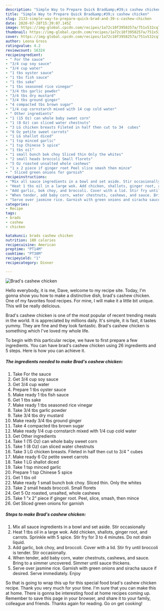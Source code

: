 ```yaml
---
description: "Simple Way to Prepare Quick Brad&amp;#39;s cashew chicken"
title: "Simple Way to Prepare Quick Brad&amp;#39;s cashew chicken"
slug: 2133-simple-way-to-prepare-quick-brad-and-39-s-cashew-chicken
date: 2020-07-28T15:39:07.145Z
image: https://img-global.cpcdn.com/recipes/1a72c10f3958257a/751x532cq70/brads-cashew-chicken-recipe-main-photo.jpg
thumbnail: https://img-global.cpcdn.com/recipes/1a72c10f3958257a/751x532cq70/brads-cashew-chicken-recipe-main-photo.jpg
cover: https://img-global.cpcdn.com/recipes/1a72c10f3958257a/751x532cq70/brads-cashew-chicken-recipe-main-photo.jpg
author: Leona Gross
ratingvalue: 4.2
reviewcount: 16324
recipeingredient:
- " For the sauce"
- "3/4 cup soy sauce"
- "3/4 cup water"
- "1 tbs oyster sauce"
- "1 tbs fish sauce"
- "1 tbs sake"
- "1 tbs seasoned rice vinegar"
- "3/4 tbs garlic powder"
- "3/4 tbs dry mustard"
- "3/4 tbs ground ginger"
- "4 compacted tbs brown sugar"
- "1/4 cup cornstarch mixed with 14 cup cold water"
- " Other ingredients"
- "1 (15 Oz) can whole baby sweet corn"
- "1 (8 Oz) can sliced water chestnuts"
- "3 LG chicken breasts Fileted in half then cut to 34  cubes"
- "6 Oz petite sweet carrots"
- "1 LG shallot diced"
- "1 tsp minced garlic"
- "1 tsp Chinese 5 spice"
- "1 tbs oil"
- "1 small bunch bok choy Sliced thin Only the whites"
- "2 small heads broccoli Small florets"
- "5 Oz roasted unsalted whole cashews"
- "1 x 2 piece if ginger root Peel slice smash then mince"
- " Sliced green onions for garnish"
recipeinstructions:
- "Mix all sauce ingredients in a bowl and set aside. Stir occasionally"
- "Heat 1 tbs oil in a large wok. Add chicken, shallots, ginger root, and carrots. Sprinkle with 5 spice. Stir fry for 3 to 4 minutes. Do not drain liquid."
- "Add garlic, bok choy, and broccoli. Cover with a lid. Stir fry until broccoli is tender. Stir occasionally."
- "When tender, add baby corn, water chestnuts, cashews, and sauce. Bring to a simmer uncovered. Simmer until sauce thickens."
- "Serve over jasmine rice. Garnish with green onions and siracha sauce if desired. Serve immediately. Enjoy"
categories:
- Recipe
tags:
- brads
- cashew
- chicken

katakunci: brads cashew chicken 
nutrition: 180 calories
recipecuisine: American
preptime: "PT14M"
cooktime: "PT38M"
recipeyield: "1"
recipecategory: Dinner

---
```



![Brad&#39;s cashew chicken](https://img-global.cpcdn.com/recipes/1a72c10f3958257a/751x532cq70/brads-cashew-chicken-recipe-main-photo.jpg)

Hello everybody, it is me, Dave, welcome to my recipe site. Today, I'm gonna show you how to make a distinctive dish, brad&#39;s cashew chicken. One of my favorites food recipes. For mine, I will make it a little bit unique. This will be really delicious.

Brad&#39;s cashew chicken is one of the most popular of recent trending meals in the world. It is appreciated by millions daily. It's simple, it is fast, it tastes yummy. They are fine and they look fantastic. Brad&#39;s cashew chicken is something which I've loved my whole life.




To begin with this particular recipe, we have to first prepare a few ingredients. You can have brad&#39;s cashew chicken using 26 ingredients and 5 steps. Here is how you can achieve it.

<!--inarticleads1-->

##### The ingredients needed to make Brad&#39;s cashew chicken:

1. Take  For the sauce
1. Get 3/4 cup soy sauce
1. Get 3/4 cup water
1. Prepare 1 tbs oyster sauce
1. Make ready 1 tbs fish sauce
1. Get 1 tbs sake
1. Make ready 1 tbs seasoned rice vinegar
1. Take 3/4 tbs garlic powder
1. Take 3/4 tbs dry mustard
1. Make ready 3/4 tbs ground ginger
1. Take 4 compacted tbs brown sugar
1. Make ready 1/4 cup cornstarch mixed with 1/4 cup cold water
1. Get  Other ingredients
1. Take 1 (15 Oz) can whole baby sweet corn
1. Take 1 (8 Oz) can sliced water chestnuts
1. Take 3 LG chicken breasts. Fileted in half then cut to 3/4 &#34; cubes
1. Make ready 6 Oz petite sweet carrots
1. Take 1 LG shallot diced
1. Take 1 tsp minced garlic
1. Prepare 1 tsp Chinese 5 spice
1. Get 1 tbs oil
1. Make ready 1 small bunch bok choy. Sliced thin. Only the whites
1. Take 2 small heads broccoli. Small florets
1. Get 5 Oz roasted, unsalted, whole cashews
1. Take 1 &#34;x 2&#34; piece if ginger root. Peel, slice, smash, then mince
1. Get  Sliced green onions for garnish




<!--inarticleads2-->

##### Steps to make Brad&#39;s cashew chicken:

1. Mix all sauce ingredients in a bowl and set aside. Stir occasionally
1. Heat 1 tbs oil in a large wok. Add chicken, shallots, ginger root, and carrots. Sprinkle with 5 spice. Stir fry for 3 to 4 minutes. Do not drain liquid.
1. Add garlic, bok choy, and broccoli. Cover with a lid. Stir fry until broccoli is tender. Stir occasionally.
1. When tender, add baby corn, water chestnuts, cashews, and sauce. Bring to a simmer uncovered. Simmer until sauce thickens.
1. Serve over jasmine rice. Garnish with green onions and siracha sauce if desired. Serve immediately. Enjoy




So that is going to wrap this up for this special food brad&#39;s cashew chicken recipe. Thank you very much for your time. I'm sure that you can make this at home. There is gonna be interesting food at home recipes coming up. Remember to save this page in your browser, and share it to your family, colleague and friends. Thanks again for reading. Go on get cooking!

